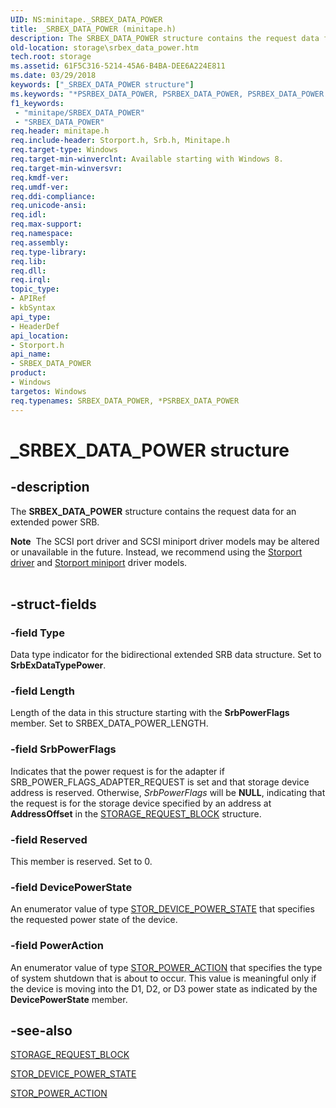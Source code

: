 ```yaml
---
UID: NS:minitape._SRBEX_DATA_POWER
title: _SRBEX_DATA_POWER (minitape.h)
description: The SRBEX_DATA_POWER structure contains the request data for an extended power SRB.
old-location: storage\srbex_data_power.htm
tech.root: storage
ms.assetid: 61F5C316-5214-45A6-B4BA-DEE6A224E811
ms.date: 03/29/2018
keywords: ["_SRBEX_DATA_POWER structure"]
ms.keywords: "*PSRBEX_DATA_POWER, PSRBEX_DATA_POWER, PSRBEX_DATA_POWER structure pointer [Storage Devices], SRBEX_DATA_POWER, SRBEX_DATA_POWER structure [Storage Devices], _SRBEX_DATA_POWER, storage.srbex_data_power, storport/PSRBEX_DATA_POWER, storport/SRBEX_DATA_POWER"
f1_keywords:
 - "minitape/SRBEX_DATA_POWER"
 - "SRBEX_DATA_POWER"
req.header: minitape.h
req.include-header: Storport.h, Srb.h, Minitape.h
req.target-type: Windows
req.target-min-winverclnt: Available starting with Windows 8.
req.target-min-winversvr: 
req.kmdf-ver: 
req.umdf-ver: 
req.ddi-compliance: 
req.unicode-ansi: 
req.idl: 
req.max-support: 
req.namespace: 
req.assembly: 
req.type-library: 
req.lib: 
req.dll: 
req.irql: 
topic_type:
- APIRef
- kbSyntax
api_type:
- HeaderDef
api_location:
- Storport.h
api_name:
- SRBEX_DATA_POWER
product:
- Windows
targetos: Windows
req.typenames: SRBEX_DATA_POWER, *PSRBEX_DATA_POWER
---
```


# _SRBEX_DATA_POWER structure


## -description


The <b>SRBEX_DATA_POWER</b> structure contains the request data for an extended power SRB.
<div class="alert"><b>Note</b>  The SCSI port driver and SCSI miniport driver models may be altered or unavailable in the future. Instead, we recommend using the <a href="https://docs.microsoft.com/windows-hardware/drivers/storage/storport-driver">Storport driver</a> and <a href="https://docs.microsoft.com/windows-hardware/drivers/storage/storport-miniport-drivers">Storport miniport</a> driver models.</div><div> </div>

## -struct-fields




### -field Type

Data type indicator for the bidirectional extended SRB data structure. Set to <b>SrbExDataTypePower</b>.


### -field Length

Length of the data in this structure starting with the <b>SrbPowerFlags</b> member. Set to SRBEX_DATA_POWER_LENGTH.


### -field SrbPowerFlags

Indicates that the power request is for the adapter if SRB_POWER_FLAGS_ADAPTER_REQUEST is set and that storage device address is reserved. Otherwise, <i>SrbPowerFlags</i> will be <b>NULL</b>, indicating that the request is for the storage device specified by an address at <b>AddressOffset</b> in the <a href="https://docs.microsoft.com/windows-hardware/drivers/ddi/srb/ns-srb-_storage_request_block">STORAGE_REQUEST_BLOCK</a> structure.


### -field Reserved

This member is reserved. Set to 0.


### -field DevicePowerState

An enumerator value of type <a href="https://docs.microsoft.com/windows-hardware/drivers/ddi/storport/ne-storport-_stor_device_power_state">STOR_DEVICE_POWER_STATE</a> that specifies the requested power state of the device. 


### -field PowerAction

An enumerator value of type <a href="https://docs.microsoft.com/windows-hardware/drivers/ddi/storport/ne-storport-stor_power_action">STOR_POWER_ACTION</a> that specifies the type of system shutdown that is about to occur. This value is meaningful only if the device is moving into the D1, D2, or D3 power state as indicated by the <b>DevicePowerState</b> member.


## -see-also




<a href="https://docs.microsoft.com/windows-hardware/drivers/ddi/srb/ns-srb-_storage_request_block">STORAGE_REQUEST_BLOCK</a>



<a href="https://docs.microsoft.com/windows-hardware/drivers/ddi/storport/ne-storport-_stor_device_power_state">STOR_DEVICE_POWER_STATE</a>



<a href="https://docs.microsoft.com/windows-hardware/drivers/ddi/storport/ne-storport-stor_power_action">STOR_POWER_ACTION</a>
 

 


